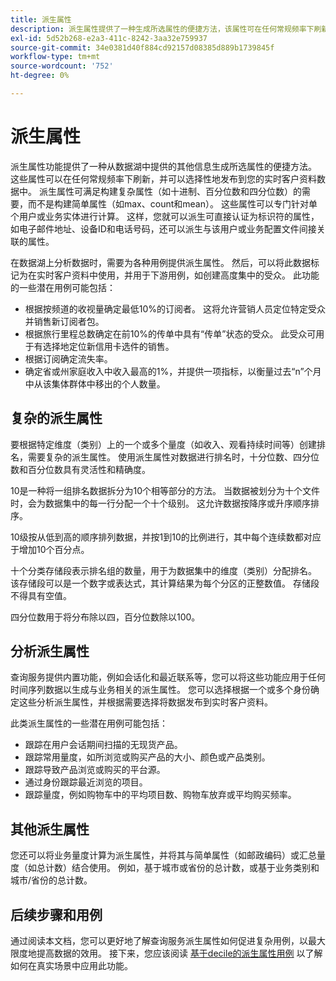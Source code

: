 ```yaml
---
title: 派生属性
description: 派生属性提供了一种生成所选属性的便捷方法，该属性可在任何常规频率下刷新，并可选择发布到您的实时客户资料数据中。 本文档概述了如何使用查询服务创建派生属性，以便与用户档案数据一起使用。
exl-id: 5d52b268-e2a3-411c-8242-3aa32e759937
source-git-commit: 34e0381d40f884cd92157d08385d889b1739845f
workflow-type: tm+mt
source-wordcount: '752'
ht-degree: 0%

---
```


# 派生属性

派生属性功能提供了一种从数据湖中提供的其他信息生成所选属性的便捷方法。 这些属性可以在任何常规频率下刷新，并可以选择性地发布到您的实时客户资料数据中。 派生属性可满足构建复杂属性（如十进制、百分位数和四分位数）的需要，而不是构建简单属性（如max、count和mean）。 这些属性可以专门针对单个用户或业务实体进行计算。 这样，您就可以派生可直接认证为标识符的属性，如电子邮件地址、设备ID和电话号码，还可以派生与该用户或业务配置文件间接关联的属性。

在数据湖上分析数据时，需要为各种用例提供派生属性。 然后，可以将此数据标记为在实时客户资料中使用，并用于下游用例，如创建高度集中的受众。 此功能的一些潜在用例可能包括：

* 根据按频道的收视量确定最低10%的订阅者。 这将允许营销人员定位特定受众并销售新订阅者包。
* 根据旅行里程总数确定在前10%的传单中具有“传单”状态的受众。 此受众可用于有选择地定位新信用卡选件的销售。
* 根据订阅确定流失率。
* 确定省或州家庭收入中收入最高的1%，并提供一项指标，以衡量过去“n”个月中从该集体群体中移出的个人数量。

## 复杂的派生属性

要根据特定维度（类别）上的一个或多个量度（如收入、观看持续时间等）创建排名，需要复杂的派生属性。 使用派生属性对数据进行排名时，十分位数、四分位数和百分位数具有灵活性和精确度。

10是一种将一组排名数据拆分为10个相等部分的方法。 当数据被划分为十个文件时，会为数据集中的每一行分配一个十个级别。 这允许数据按降序或升序顺序排序。

10级按从低到高的顺序排列数据，并按1到10的比例进行，其中每个连续数都对应于增加10个百分点。

十个分类存储段表示排名组的数量，用于为数据集中的维度（类别）分配排名。 该存储段可以是一个数字或表达式，其计算结果为每个分区的正整数值。 存储段不得具有空值。

四分位数用于将分布除以四，百分位数除以100。

## 分析派生属性

查询服务提供内置功能，例如会话化和最近联系等，您可以将这些功能应用于任何时间序列数据以生成与业务相关的派生属性。 您可以选择根据一个或多个身份确定这些分析派生属性，并根据需要选择将数据发布到实时客户资料。

此类派生属性的一些潜在用例可能包括：

* 跟踪在用户会话期间扫描的无现货产品。
* 跟踪常用量度，如所浏览或购买产品的大小、颜色或产品类别。
* 跟踪导致产品浏览或购买的平台源。
* 通过身份跟踪最近浏览的项目。
* 跟踪量度，例如购物车中的平均项目数、购物车放弃或平均购买频率。

## 其他派生属性

您还可以将业务量度计算为派生属性，并将其与简单属性（如邮政编码）或汇总量度（如总计数）结合使用。 例如，基于城市或省份的总计数，或基于业务类别和城市/省份的总计数。

## 后续步骤和用例

通过阅读本文档，您可以更好地了解查询服务派生属性如何促进复杂用例，以最大限度地提高数据的效用。 接下来，您应该阅读 [基于decile的派生属性用例](./deciles-use-case.md) 以了解如何在真实场景中应用此功能。
